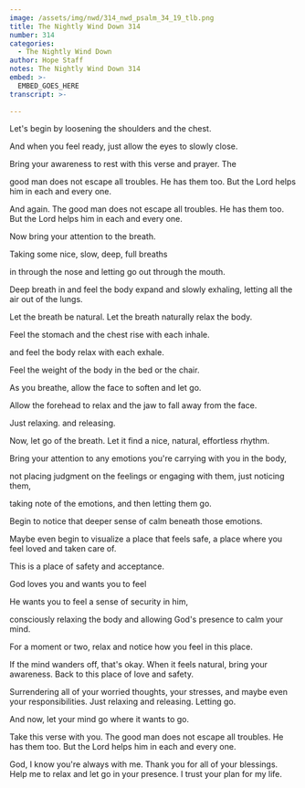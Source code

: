 ```yaml
---
image: /assets/img/nwd/314_nwd_psalm_34_19_tlb.png
title: The Nightly Wind Down 314
number: 314
categories:
  - The Nightly Wind Down
author: Hope Staff
notes: The Nightly Wind Down 314
embed: >-
  EMBED_GOES_HERE
transcript: >-
  
---
```

Let's begin by loosening the shoulders and the chest.

And when you feel ready, just allow the eyes to slowly close.

Bring your awareness to rest with this verse and prayer. The

good man does not escape all troubles. He has them too. But the Lord helps him in each and every one.

And again. The good man does not escape all troubles. He has them too. But the Lord helps him in each and every one.

Now bring your attention to the breath.

Taking some nice, slow, deep, full breaths

in through the nose and letting go out through the mouth.

Deep breath in and feel the body expand and slowly exhaling, letting all the air out of the lungs.

Let the breath be natural. Let the breath naturally relax the body.

Feel the stomach and the chest rise with each inhale.

and feel the body relax with each exhale.

Feel the weight of the body in the bed or the chair.

As you breathe, allow the face to soften and let go.

Allow the forehead to relax and the jaw to fall away from the face.

Just relaxing. and releasing.

Now, let go of the breath. Let it find a nice, natural, effortless rhythm.

Bring your attention to any emotions you're carrying with you in the body,

not placing judgment on the feelings or engaging with them, just noticing them,

taking note of the emotions, and then letting them go.

Begin to notice that deeper sense of calm beneath those emotions.

Maybe even begin to visualize a place that feels safe, a place where you feel loved and taken care of.

This is a place of safety and acceptance.

God loves you and wants you to feel

He wants you to feel a sense of security in him,

consciously relaxing the body and allowing God's presence to calm your mind.

For a moment or two, relax and notice how you feel in this place.

If the mind wanders off, that's okay. When it feels natural, bring your awareness. Back to this place of love and safety.

Surrendering all of your worried thoughts, your stresses, and maybe even your responsibilities. Just relaxing and releasing. Letting go.

And now, let your mind go where it wants to go.

Take this verse with you. The good man does not escape all troubles. He has them too. But the Lord helps him in each and every one.

God, I know you're always with me. Thank you for all of your blessings. Help me to relax and let go in your presence. I trust your plan for my life.

